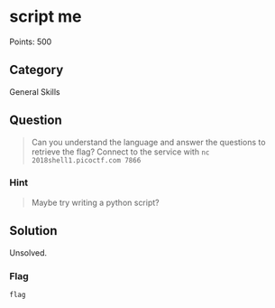 # script me
Points: 500

## Category
General Skills

## Question
>Can you understand the language and answer the questions to retrieve the flag? Connect to the service with `nc 2018shell1.picoctf.com 7866` 

### Hint
>Maybe try writing a python script?

## Solution
Unsolved.

### Flag
`flag`
